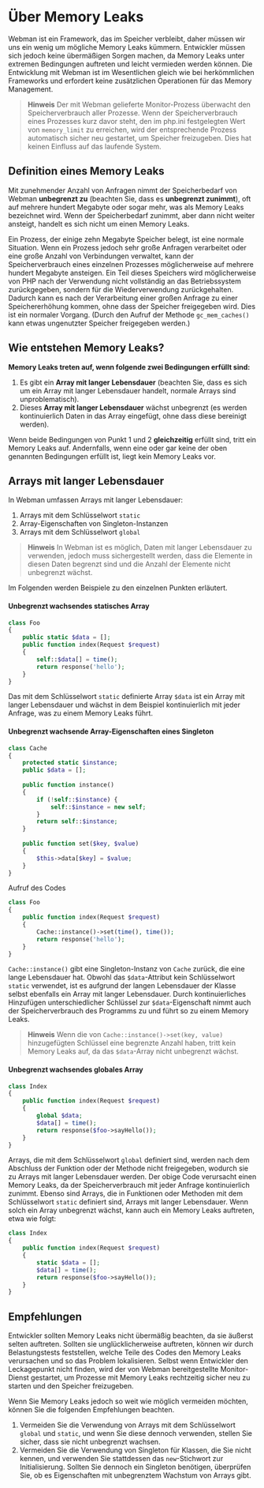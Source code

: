 # Über Memory Leaks
Webman ist ein Framework, das im Speicher verbleibt, daher müssen wir uns ein wenig um mögliche Memory Leaks kümmern. Entwickler müssen sich jedoch keine übermäßigen Sorgen machen, da Memory Leaks unter extremen Bedingungen auftreten und leicht vermieden werden können. Die Entwicklung mit Webman ist im Wesentlichen gleich wie bei herkömmlichen Frameworks und erfordert keine zusätzlichen Operationen für das Memory Management.

> **Hinweis**
> Der mit Webman gelieferte Monitor-Prozess überwacht den Speicherverbrauch aller Prozesse. Wenn der Speicherverbrauch eines Prozesses kurz davor steht, den im php.ini festgelegten Wert von `memory_limit` zu erreichen, wird der entsprechende Prozess automatisch sicher neu gestartet, um Speicher freizugeben. Dies hat keinen Einfluss auf das laufende System.

## Definition eines Memory Leaks
Mit zunehmender Anzahl von Anfragen nimmt der Speicherbedarf von Webman **unbegrenzt zu** (beachten Sie, dass es **unbegrenzt zunimmt**), oft auf mehrere hundert Megabyte oder sogar mehr, was als Memory Leaks bezeichnet wird. Wenn der Speicherbedarf zunimmt, aber dann nicht weiter ansteigt, handelt es sich nicht um einen Memory Leaks.

Ein Prozess, der einige zehn Megabyte Speicher belegt, ist eine normale Situation. Wenn ein Prozess jedoch sehr große Anfragen verarbeitet oder eine große Anzahl von Verbindungen verwaltet, kann der Speicherverbrauch eines einzelnen Prozesses möglicherweise auf mehrere hundert Megabyte ansteigen. Ein Teil dieses Speichers wird möglicherweise von PHP nach der Verwendung nicht vollständig an das Betriebssystem zurückgegeben, sondern für die Wiederverwendung zurückgehalten. Dadurch kann es nach der Verarbeitung einer großen Anfrage zu einer Speichererhöhung kommen, ohne dass der Speicher freigegeben wird. Dies ist ein normaler Vorgang. (Durch den Aufruf der Methode `gc_mem_caches()` kann etwas ungenutzter Speicher freigegeben werden.)

## Wie entstehen Memory Leaks?
**Memory Leaks treten auf, wenn folgende zwei Bedingungen erfüllt sind:**
1. Es gibt ein **Array mit langer Lebensdauer** (beachten Sie, dass es sich um ein Array mit langer Lebensdauer handelt, normale Arrays sind unproblematisch).
2. Dieses **Array mit langer Lebensdauer** wächst unbegrenzt (es werden kontinuierlich Daten in das Array eingefügt, ohne dass diese bereinigt werden).

Wenn beide Bedingungen von Punkt 1 und 2 **gleichzeitig** erfüllt sind, tritt ein Memory Leaks auf. Andernfalls, wenn eine oder gar keine der oben genannten Bedingungen erfüllt ist, liegt kein Memory Leaks vor.

## Arrays mit langer Lebensdauer
In Webman umfassen Arrays mit langer Lebensdauer:
1. Arrays mit dem Schlüsselwort `static`
2. Array-Eigenschaften von Singleton-Instanzen
3. Arrays mit dem Schlüsselwort `global`

> **Hinweis**
> In Webman ist es möglich, Daten mit langer Lebensdauer zu verwenden, jedoch muss sichergestellt werden, dass die Elemente in diesen Daten begrenzt sind und die Anzahl der Elemente nicht unbegrenzt wächst.

Im Folgenden werden Beispiele zu den einzelnen Punkten erläutert.

#### Unbegrenzt wachsendes statisches Array
```php
class Foo
{
    public static $data = [];
    public function index(Request $request)
    {
        self::$data[] = time();
        return response('hello');
    }
}
```

Das mit dem Schlüsselwort `static` definierte Array `$data` ist ein Array mit langer Lebensdauer und wächst in dem Beispiel kontinuierlich mit jeder Anfrage, was zu einem Memory Leaks führt.

#### Unbegrenzt wachsende Array-Eigenschaften eines Singleton
```php
class Cache
{
    protected static $instance;
    public $data = [];
    
    public function instance()
    {
        if (!self::$instance) {
            self::$instance = new self;
        }
        return self::$instance;
    }
    
    public function set($key, $value)
    {
        $this->data[$key] = $value;
    }
}
```

Aufruf des Codes
```php
class Foo
{
    public function index(Request $request)
    {
        Cache::instance()->set(time(), time());
        return response('hello');
    }
}
```

`Cache::instance()` gibt eine Singleton-Instanz von `Cache` zurück, die eine lange Lebensdauer hat. Obwohl das `$data`-Attribut kein Schlüsselwort `static` verwendet, ist es aufgrund der langen Lebensdauer der Klasse selbst ebenfalls ein Array mit langer Lebensdauer. Durch kontinuierliches Hinzufügen unterschiedlicher Schlüssel zur `$data`-Eigenschaft nimmt auch der Speicherverbrauch des Programms zu und führt so zu einem Memory Leaks.

> **Hinweis**
> Wenn die von `Cache::instance()->set(key, value)` hinzugefügten Schlüssel eine begrenzte Anzahl haben, tritt kein Memory Leaks auf, da das `$data`-Array nicht unbegrenzt wächst.

#### Unbegrenzt wachsendes globales Array
```php
class Index
{
    public function index(Request $request)
    {
        global $data;
        $data[] = time();
        return response($foo->sayHello());
    }
}
```

Arrays, die mit dem Schlüsselwort `global` definiert sind, werden nach dem Abschluss der Funktion oder der Methode nicht freigegeben, wodurch sie zu Arrays mit langer Lebensdauer werden. Der obige Code verursacht einen Memory Leaks, da der Speicherverbrauch mit jeder Anfrage kontinuierlich zunimmt. Ebenso sind Arrays, die in Funktionen oder Methoden mit dem Schlüsselwort `static` definiert sind, Arrays mit langer Lebensdauer. Wenn solch ein Array unbegrenzt wächst, kann auch ein Memory Leaks auftreten, etwa wie folgt:
```php
class Index
{
    public function index(Request $request)
    {
        static $data = [];
        $data[] = time();
        return response($foo->sayHello());
    }
}
```

## Empfehlungen
Entwickler sollten Memory Leaks nicht übermäßig beachten, da sie äußerst selten auftreten. Sollten sie unglücklicherweise auftreten, können wir durch Belastungstests feststellen, welche Teile des Codes den Memory Leaks verursachen und so das Problem lokalisieren. Selbst wenn Entwickler den Leckagepunkt nicht finden, wird der von Webman bereitgestellte Monitor-Dienst gestartet, um Prozesse mit Memory Leaks rechtzeitig sicher neu zu starten und den Speicher freizugeben.

Wenn Sie Memory Leaks jedoch so weit wie möglich vermeiden möchten, können Sie die folgenden Empfehlungen beachten.
1. Vermeiden Sie die Verwendung von Arrays mit dem Schlüsselwort `global` und `static`, und wenn Sie diese dennoch verwenden, stellen Sie sicher, dass sie nicht unbegrenzt wachsen.
2. Vermeiden Sie die Verwendung von Singleton für Klassen, die Sie nicht kennen, und verwenden Sie stattdessen das `new`-Stichwort zur Initialisierung. Sollten Sie dennoch ein Singleton benötigen, überprüfen Sie, ob es Eigenschaften mit unbegrenztem Wachstum von Arrays gibt.
